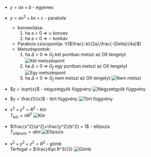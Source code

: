 - $y=ax+b$ - egyenes
- $y = ax^2+bx+c$ - parabola

  - konvexitása:
    1. ha a > 0 => $\cup$ konvex
    2. ha a < 0 => $\cap$ konkáv
  - Parabola csúcspontja: V($\frac{-b}{2a};\frac{-\Delta}{4a}$)
  - Metszéspontok:
    1. ha $\Delta$ > 0 => $G_f$ két pontban metszi az OX tengelyt
       ![Két metszéspont](Abrazolasok/ketmetpont.png)
    2. ha $\Delta$ = 0 => $G_f$ egy pontban metszi az OX tengelyt
       ![Egy metszéspont](Abrazolasok/egymetpont.png)
    3. ha $\Delta$ < 0 => $G_f$ nem metszi az OX tengelyt
       ![Nem metszi](Abrazolasok/nincsmetpont.png)

- $y = \sqrt{x}$ - négyzetgyök függvény
  ![Négyzetgyök függvény](Abrazolasok/negyzetgyokfg.png)
- $y = \frac{1}{x}$ - tört függvény
  ![Tört függvény](Abrazolasok/tortfg.png)
- $x^2+y^2 = R^2$ - kör  
  $T_{kör} = \pi R^2$
  ![Kör](Abrazolasok/kor.png)
- $\frac{x^2}{a^2}+\frac{y^2}{b^2} = 1$ - ellipszis  
  $T_{ellipszis}= ab\pi$
  ![Ellipszis](Abrazolasok/ellipszis.png)
- $x^2+y^2+z^2 = R^2$ - gömb  
  Térfogat = $\frac{4\pi R^3}{3}
  ![Gömb](Abrazolasok/gomb.png)
